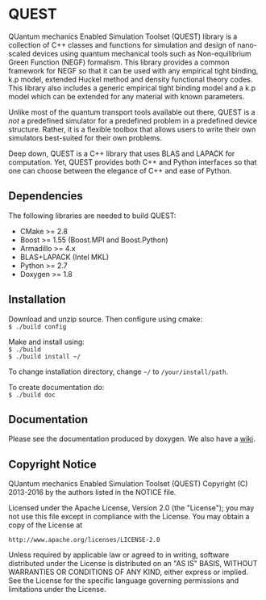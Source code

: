 QUEST
======

QUantum mechanics Enabled Simulation Toolset (QUEST) library is a 
collection of C++ classes and functions for simulation and design of 
nano-scaled devices using quantum mechanical tools such as Non-equilibrium 
Green Function (NEGF) formalism. This library provides a common framework 
for NEGF so that it can be used with any empirical tight binding, k.p model, 
extended Huckel method and density functional theory codes. This library also
includes a generic empirical tight binding model and a k.p model which can be 
extended for any material with known parameters.

Unlike most of the quantum transport tools available out there, 
QUEST is a *not* a predefined simulator for a predefined problem in 
a predefined device structure. Rather, it is a flexible toolbox 
that allows users to write their own simulators best-suited for their 
own problems. 

Deep down, QUEST is a C++ library that uses BLAS and LAPACK for computation.
Yet, QUEST provides both C++ and Python interfaces so that one can choose between 
the elegance of C++ and ease of Python.

Dependencies
-------------

The following libraries are needed to build QUEST:

* CMake >= 2.8
* Boost >= 1.55 (Boost.MPI and Boost.Python)
* Armadillo >= 4.x
* BLAS+LAPACK (Intel MKL)
* Python >= 2.7
* Doxygen >= 1.8

Installation
-------------
Download and unzip source. Then configure using cmake:   
`$ ./build config`

Make and install using:   
`$ ./build`   
`$ ./build install ~/`

To change installation directory, change `~/` to `/your/install/path`.

To create documentation do:   
`$ ./build doc`


Documentation
--------------

Please see the documentation produced by doxygen. 
We also have a [wiki](https://github.com/masumhabib/quest/wiki/Home).

Copyright Notice
----------------
QUantum mechanics Enabled Simulation Toolset (QUEST)
Copyright (C) 2013-2016  by the authors listed in the NOTICE file. 

Licensed under the Apache License, Version 2.0 (the "License");
you may not use this file except in compliance with the License.
You may obtain a copy of the License at

    http://www.apache.org/licenses/LICENSE-2.0

Unless required by applicable law or agreed to in writing, software
distributed under the License is distributed on an "AS IS" BASIS,
WITHOUT WARRANTIES OR CONDITIONS OF ANY KIND, either express or implied.
See the License for the specific language governing permissions and
limitations under the License.

